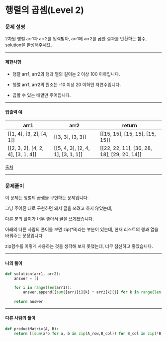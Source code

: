 # 행렬의 곱셈(Level 2)

### 문제 설명

2차원 행렬 arr1과 arr2를 입력받아, arr1에 arr2를 곱한 결과를 반환하는 함수, solution을 완성해주세요.    

---

#### 제한사항

* 행렬 arr1, arr2의 행과 열의 길이는 2 이상 100 이하입니다.

* 행렬 arr1, arr2의 원소는 -10 이상 20 이하인 자연수입니다.

* 곱할 수 있는 배열만 주어집니다.

---

#### 입출력 예

|arr1|	arr2|	return|
|-|-|-|
|\[\[1, 4], \[3, 2], \[4, 1]]|	\[\[3, 3], \[3, 3]]	|\[\[15, 15], \[15, 15], \[15, 15]]|
|\[\[2, 3, 2], \[4, 2, 4], \[3, 1, 4]]|	\[\[5, 4, 3], \[2, 4, 1], \[3, 1, 1]]|	\[\[22, 22, 11], \[36, 28, 18], \[29, 20, 14]]|

[출처](https://programmers.co.kr/learn/courses/30/lessons/12949)

---

### 문제풀이

이 문제는 행렬의 곱셈을 구현하는 문제입니다.    

그냥 주어진 대로 구현하면 돼서 글을 쓰려고 하지 않았는데,    

다른 분의 풀이가 너무 좋아서 글을 쓰게됐습니다.   

아래의 다른 사람의 풀이를 보면 zip(\*B)라는 부분이 있는데, 현재 리스트의 행과 열을 바꿔주는 문장입니다.   

zip함수를 이렇게 사용하는 것을 생각해 보지 못했는데, 너무 참신하고 좋았습니다.   

---

#### 나의 풀이

~~~python
def solution(arr1, arr2):
    answer = []

    for i in range(len(arr1)):
        answer.append([sum([arr1[i][k] * arr2[k][j] for k in range(len(arr2))]) for j in range(len(arr2[0]))])
        
    return answer
~~~

---

#### 다른 사람의 풀이

~~~python
def productMatrix(A, B):
    return [[sum(a*b for a, b in zip(A_row,B_col)) for B_col in zip(*B)] for A_row in A]
~~~
